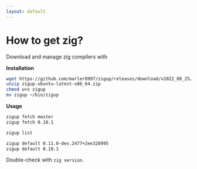 ```yaml
---
layout: default
---
```

# How to get zig?

<Transform scale="1">

Download and manage zig compilers with <Anchor href="https://github.com/marler8997/zigup" text="zigup" alt="zigup repo on GitHub" />

**Installation**

```sh
wget https://github.com/marler8997/zigup/releases/download/v2022_08_25/zigup.ubuntu-latest-x86_64.zip
unzip zigup.ubuntu-latest-x86_64.zip
chmod u+x zigup
mv zigup ~/bin/zigup
```

**Usage**

```sh
zigup fetch master
zigup fetch 0.10.1

zigup list

zigup default 0.11.0-dev.2477+2ee328995
zigup default 0.10.1
```

Double-check with <code class="inline-code">zig version</code>.

</Transform>

<!--
Similar to nvm, volta or asdf
https://asdf-vm.com/
-->
